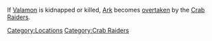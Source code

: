 If [Valamon](Valamon.md "wikilink") is kidnapped or killed,
[Ark](Ark.md "wikilink") becomes [overtaken](Town_Overrides.md "wikilink") by
the [Crab Raiders](02%20-%20Projects%20&%20Wikis/Kenshi/Kenshi%20Wiki/Kenshi%20Wiki%20Template/00%20-%20World%20Data/Ark/Crab_Raiders.md "wikilink").

[Category:Locations](Category:Locations "wikilink") [Category:Crab
Raiders](Category:Crab_Raiders "wikilink")